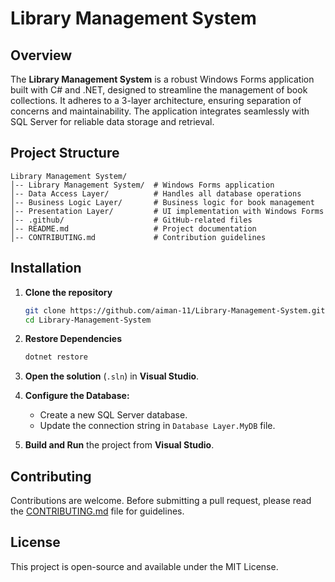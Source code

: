 # Library Management System

## Overview
The **Library Management System** is a robust Windows Forms application built with C# and .NET, designed to streamline the management of book collections. It adheres to a 3-layer architecture, ensuring separation of concerns and maintainability. The application integrates seamlessly with SQL Server for reliable data storage and retrieval.

## Project Structure
```
Library Management System/
│-- Library Management System/  # Windows Forms application
│-- Data Access Layer/          # Handles all database operations
│-- Business Logic Layer/       # Business logic for book management
│-- Presentation Layer/         # UI implementation with Windows Forms
│-- .github/                    # GitHub-related files
│-- README.md                   # Project documentation
│-- CONTRIBUTING.md             # Contribution guidelines
```

## Installation
1. **Clone the repository**
   ```sh
   git clone https://github.com/aiman-11/Library-Management-System.git
   cd Library-Management-System
   ```

2. **Restore Dependencies**
    ```sh
    dotnet restore
    ```

2. **Open the solution** (`.sln`) in **Visual Studio**.

3. **Configure the Database:**
   - Create a new SQL Server database.
   - Update the connection string in `Database Layer.MyDB` file.

4. **Build and Run** the project from **Visual Studio**.

## Contributing
Contributions are welcome. Before submitting a pull request, please read the [CONTRIBUTING.md](.github/CONTRIBUTING.md) file for guidelines.

## License
This project is open-source and available under the MIT License.

